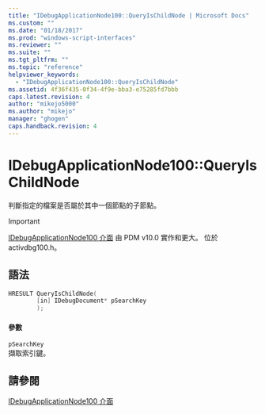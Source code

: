 ```yaml
---
title: "IDebugApplicationNode100::QueryIsChildNode | Microsoft Docs"
ms.custom: ""
ms.date: "01/18/2017"
ms.prod: "windows-script-interfaces"
ms.reviewer: ""
ms.suite: ""
ms.tgt_pltfrm: ""
ms.topic: "reference"
helpviewer_keywords: 
  - "IDebugApplicationNode100::QueryIsChildNode"
ms.assetid: 4f36f435-0f34-4f9e-bba3-e75285fd7bbb
caps.latest.revision: 4
author: "mikejo5000"
ms.author: "mikejo"
manager: "ghogen"
caps.handback.revision: 4
---
```

# IDebugApplicationNode100::QueryIsChildNode
判斷指定的檔案是否屬於其中一個節點的子節點。  
  
> [!IMPORTANT]
>  [IDebugApplicationNode100 介面](../../winscript/reference/idebugapplicationnode100-interface.md) 由 PDM v10.0 實作和更大。  位於 activdbg100.h。  
  
## 語法  
  
```cpp  
HRESULT QueryIsChildNode(  
        [in] IDebugDocument* pSearchKey  
        );  
```  
  
#### 參數  
 `pSearchKey`  
 擷取索引鍵。  
  
## 請參閱  
 [IDebugApplicationNode100 介面](../../winscript/reference/idebugapplicationnode100-interface.md)